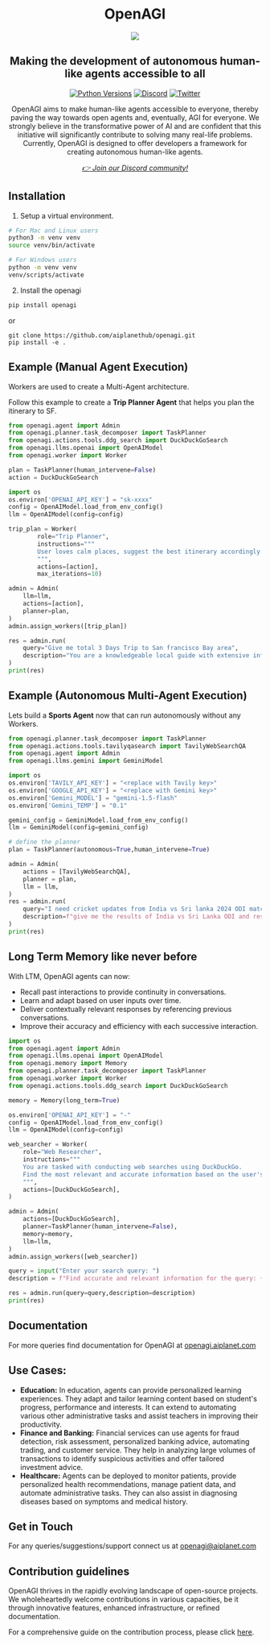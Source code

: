 <div align="center">
<h1 align="center">OpenAGI </h1>
<img src="https://github.com/aiplanethub/openagi/blob/dev/assets/openagi.png">
<h2 align="center">Making the development of autonomous human-like agents accessible to all</h2>

<a href="https://img.shields.io/badge/Python-3.9%20%7C%203.10%20%7C%203.11-3776AB.svg?style=flat&logo=python&logoColor=white"><img src="https://img.shields.io/badge/Python-3.9%20%7C%203.10%20%7C%203.11-3776AB.svg?style=flat&logo=python&logoColor=white" alt="Python Versions"></a>
<a href="https://discord.gg/4aWV7He2QU"><img src="https://dcbadge.vercel.app/api/server/4aWV7He2QU?style=flat" alt="Discord" /></a>
<a href="https://twitter.com/aiplanethub"><img src="https://img.shields.io/twitter/follow/aiplanethub" alt="Twitter" /></a>

<p>OpenAGI aims to make human-like agents accessible to everyone, thereby paving the way towards open agents and, eventually, AGI for everyone. We strongly believe in the transformative power of AI and are confident that this initiative will significantly contribute to solving many real-life problems. Currently, OpenAGI is designed to offer developers a framework for creating autonomous human-like agents.</p>
<i><a href="https://discord.gg/4aWV7He2QU">👉 Join our Discord community!</a></i>
</div>

## Installation

1. Setup a virtual environment.

```bash
# For Mac and Linux users
python3 -m venv venv
source venv/bin/activate

# For Windows users
python -m venv venv
venv/scripts/activate
```

2. Install the openagi

```bash
pip install openagi
```

or 
```
git clone https://github.com/aiplanethub/openagi.git
pip install -e .
```

## Example (Manual Agent Execution)

Workers are used to create a Multi-Agent architecture.

Follow this example to create a **Trip Planner Agent** that helps you plan the itinerary to SF. 

```py
from openagi.agent import Admin
from openagi.planner.task_decomposer import TaskPlanner
from openagi.actions.tools.ddg_search import DuckDuckGoSearch
from openagi.llms.openai import OpenAIModel
from openagi.worker import Worker

plan = TaskPlanner(human_intervene=False)
action = DuckDuckGoSearch

import os
os.environ['OPENAI_API_KEY'] = "sk-xxxx"
config = OpenAIModel.load_from_env_config()
llm = OpenAIModel(config=config)

trip_plan = Worker(
        role="Trip Planner",
        instructions="""
        User loves calm places, suggest the best itinerary accordingly.
        """,
        actions=[action],
        max_iterations=10)

admin = Admin(
    llm=llm,
    actions=[action],
    planner=plan,
)
admin.assign_workers([trip_plan])

res = admin.run(
    query="Give me total 3 Days Trip to San francisco Bay area",
    description="You are a knowledgeable local guide with extensive information about the city, it's attractions and customs",
)
print(res)
```

## Example (Autonomous Multi-Agent Execution)

Lets build a **Sports Agent** now that can run autonomously without any Workers.

```py
from openagi.planner.task_decomposer import TaskPlanner
from openagi.actions.tools.tavilyqasearch import TavilyWebSearchQA
from openagi.agent import Admin
from openagi.llms.gemini import GeminiModel

import os
os.environ['TAVILY_API_KEY'] = "<replace with Tavily key>"
os.environ['GOOGLE_API_KEY'] = "<replace with Gemini key>"
os.environ['Gemini_MODEL'] = "gemini-1.5-flash"
os.environ['Gemini_TEMP'] = "0.1"

gemini_config = GeminiModel.load_from_env_config()
llm = GeminiModel(config=gemini_config)

# define the planner
plan = TaskPlanner(autonomous=True,human_intervene=True)

admin = Admin(
    actions = [TavilyWebSearchQA],
    planner = plan,
    llm = llm,
)
res = admin.run(
    query="I need cricket updates from India vs Sri lanka 2024 ODI match in Sri Lanka",
    description=f"give me the results of India vs Sri Lanka ODI and respective Man of the Match",
)
print(res)
``` 

## Long Term Memory like never before

With LTM, OpenAGI agents can now:

- Recall past interactions to provide continuity in conversations.
- Learn and adapt based on user inputs over time.
- Deliver contextually relevant responses by referencing previous conversations.
- Improve their accuracy and efficiency with each successive interaction.

```py
import os
from openagi.agent import Admin
from openagi.llms.openai import OpenAIModel
from openagi.memory import Memory
from openagi.planner.task_decomposer import TaskPlanner
from openagi.worker import Worker
from openagi.actions.tools.ddg_search import DuckDuckGoSearch

memory = Memory(long_term=True)

os.environ['OPENAI_API_KEY'] = "-"
config = OpenAIModel.load_from_env_config()
llm = OpenAIModel(config=config)

web_searcher = Worker(
    role="Web Researcher",
    instructions="""
    You are tasked with conducting web searches using DuckDuckGo.
    Find the most relevant and accurate information based on the user's query.
    """,
    actions=[DuckDuckGoSearch], 
)

admin = Admin(
    actions=[DuckDuckGoSearch],
    planner=TaskPlanner(human_intervene=False),
    memory=memory,
    llm=llm,
)
admin.assign_workers([web_searcher])

query = input("Enter your search query: ")
description = f"Find accurate and relevant information for the query: {query}"

res = admin.run(query=query,description=description)
print(res)
```

## Documentation

For more queries find documentation for OpenAGI at [openagi.aiplanet.com](https://openagi.aiplanet.com/)

## Use Cases:

- **Education:** In education, agents can provide personalized learning experiences. They adapt and tailor learning content based on student's progress, performance and interests. It can extend to automating various other administrative tasks and assist teachers in improving their productivity.
- **Finance and Banking:** Financial services can use agents for fraud detection, risk assessment, personalized banking advice, automating trading, and customer service. They help in analyzing large volumes of transactions to identify suspicious activities and offer tailored investment advice.
- **Healthcare:** Agents can be deployed to monitor patients, provide personalized health recommendations, manage patient data, and automate administrative tasks. They can also assist in diagnosing diseases based on symptoms and medical history.

## Get in Touch

For any queries/suggestions/support connect us at [openagi@aiplanet.com](mailto:openagi@aiplanet.com)

## Contribution guidelines

OpenAGI thrives in the rapidly evolving landscape of open-source projects. We wholeheartedly welcome contributions in various capacities, be it through innovative features, enhanced infrastructure, or refined documentation.

For a comprehensive guide on the contribution process, please click [here](https://github.com/aiplanethub/openagi/blob/main/dev/Readme.md).
